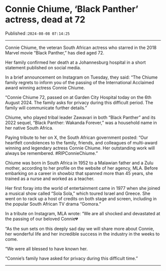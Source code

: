 # Connie Chiume, ‘Black Panther’ actress, dead at 72

Published :`2024-08-08 07:14:25`

---

Connie Chiume, the veteran South African actress who starred in the 2018 Marvel movie “Black Panther,” has died aged 72.

Her family confirmed her death at a Johannesburg hospital in a short statement published on social media.

In a brief announcement on Instagram on Tuesday, they said: “The Chiume family regrets to inform you of the passing of the International Acclaimed award winning actress Connie Chiume.

“Connie Chiume 72, passed on at Garden City Hospital today on the 6th August 2024. The family asks for privacy during this difficult period. The family will communicate further details.”

Chiume, who played tribal leader Zawavari in both “Black Panther” and its 2022 sequel, “Black Panther: Wakanda Forever,” was a household name in her native South Africa.

Paying tribute to her on X, the South African government posted: “Our heartfelt condolences to the family, friends, and colleagues of multi-award winning and legendary actress Connie Chiume. Her outstanding work will always be remembered. #RIPConnieChiume.”

Chiume was born in South Africa in 1952 to a Malawian father and a Zulu mother, according to her profile on the website of her agency, MLA. Before embarking on a career in showbiz that spanned more than 45 years, she trained as a nurse and worked as a teacher.

Her first foray into the world of entertainment came in 1977 when she joined a musical show called “Sola Sola,” which toured Israel and Greece. She went on to rack up a host of credits on both stage and screen, including in the popular South African TV drama “Gomora.”

In a tribute on Instagram, MLA wrote: “We are all shocked and devastated at the passing of our beloved Connie💔

“As the sun sets on this deeply sad day we will share more about Connie, her wonderful life and her incredible success in the industry in the weeks to come.

“We were all blessed to have known her.

“Connie’s family have asked for privacy during this difficult time.”

---

